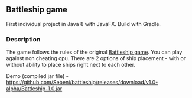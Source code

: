 ## Battleship game
First individual project in Java 8 with JavaFX. Build with Gradle.

### Description
The game follows the rules of the original [Battleship game](https://en.wikipedia.org/wiki/Battleship_(game)).
You can play against non cheating cpu. There are 2 options of ship placement - with or without 
ability to place
ships right next to each other.

Demo (compiled jar file) - https://github.com/Sebeni/battleship/releases/download/v1.0-alpha/Battleship-1.0.jar
